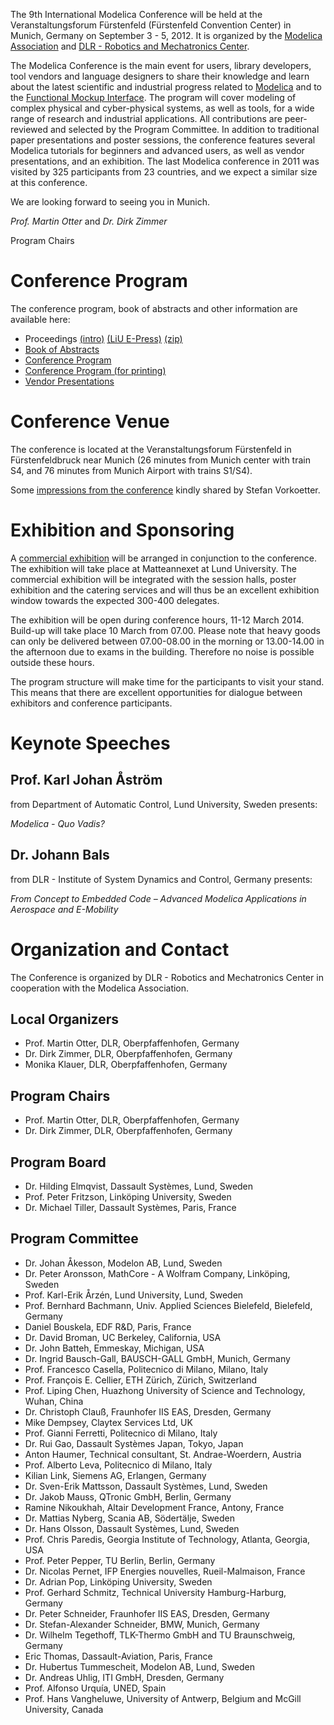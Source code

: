 The 9th International Modelica Conference will be held at the Veranstaltungsforum Fürstenfeld (Fürstenfeld Convention Center) in Munich, Germany on September 3 - 5, 2012. It is organized by the [Modelica Association](https://modelica.org/association) and [DLR - Robotics and Mechatronics Center](http://www.dlr.de/rm/en).

The Modelica Conference is the main event for users, library developers, tool vendors and language designers to share their knowledge and learn about the latest scientific and industrial progress related to [Modelica](https://modelica.org) and to the [Functional Mockup Interface](http://www.fmi-standard.org/). The program will cover modeling of complex physical and cyber-physical systems, as well as tools, for a wide range of research and industrial applications. All contributions are peer-reviewed and selected by the Program Committee. In addition to traditional paper presentations and poster sessions, the conference features several Modelica tutorials for beginners and advanced users, as well as vendor presentations, and an exhibition. The last Modelica conference in 2011 was visited by 325 participants from 23 countries, and we expect a similar size at this conference.

We are looking forward to seeing you in Munich.

_Prof. Martin Otter_ and _Dr. Dirk Zimmer_

Program Chairs

# Conference Program

The conference program, book of abstracts and other information are available here:

* Proceedings [(intro)](proceedings/html/index.html) [(LiU E-Press)](http://www.ep.liu.se/ecp/contents.asp?issue=076) [(zip)](https://github.com/modelica/ModelicaConference2012/releases/download/USB/Modelica2012-USB-Stick.zip)
* [Book of Abstracts](proceedings/html/BookOfAbstractsModelica2012.pdf)
* [Conference Program](proceedings/html/fullpdf/ProgramModelica2012Viewing.pdf)
* [Conference Program (for printing)](proceedings/html/fullpdf/ProgramModelica2012.pdf)
* [Vendor Presentations](proceedings/html/vendors.html)

# Conference Venue

The conference is located at the Veranstaltungsforum Fürstenfeld in Fürstenfeldbruck near Munich (26 minutes from Munich center with train S4, and 76 minutes from Munich Airport with trains S1/S4).

Some [impressions from the conference](http://www.stefanv.com/article/9th-international-modelica-conference.html) kindly shared by Stefan Vorkoetter.

# Exhibition and Sponsoring

A [commercial exhibition](sponsors.md) will be arranged in conjunction to the conference. The exhibition will take place at Matteannexet at Lund University. The commercial exhibition will be integrated with the session halls, poster exhibition and the catering services and will thus be an excellent exhibition window towards the expected 300-400 delegates.

The exhibition will be open during conference hours, 11-12 March 2014. Build-up will take place 10 March from 07.00. Please note that heavy goods can only be delivered between 07.00-08.00 in the morning or 13.00-14.00 in the afternoon due to exams in the building. Therefore no noise is possible outside these hours.

The program structure will make time for the participants to visit your stand. This means that there are excellent opportunities for dialogue between exhibitors and conference participants.

# Keynote Speeches

## Prof. Karl Johan Åström

from Department of Automatic Control, Lund University, Sweden
presents:

_Modelica - Quo Vadis?_

## Dr. Johann Bals

from DLR - Institute of System Dynamics and Control, Germany
presents:

_From Concept to Embedded Code – Advanced Modelica Applications in Aerospace and E-Mobility_

# Organization and Contact

The Conference is organized by DLR - Robotics and Mechatronics Center in cooperation with the Modelica Association.

## Local Organizers

* Prof. Martin Otter, DLR, Oberpfaffenhofen, Germany
* Dr. Dirk Zimmer, DLR, Oberpfaffenhofen, Germany
* Monika Klauer, DLR, Oberpfaffenhofen, Germany

## Program Chairs

* Prof. Martin Otter, DLR, Oberpfaffenhofen, Germany
* Dr. Dirk Zimmer, DLR, Oberpfaffenhofen, Germany

## Program Board

* Dr. Hilding Elmqvist, Dassault Systèmes, Lund, Sweden
* Prof. Peter Fritzson, Linköping University, Sweden
* Dr. Michael Tiller, Dassault Systèmes, Paris, France

## Program Committee

* Dr. Johan Åkesson, Modelon AB, Lund, Sweden
* Dr. Peter Aronsson, MathCore - A Wolfram Company, Linköping, Sweden
* Prof. Karl-Erik Årzén, Lund University, Lund, Sweden
* Prof. Bernhard Bachmann, Univ. Applied Sciences Bielefeld, Bielefeld, Germany
* Daniel Bouskela, EDF R&D, Paris, France
* Dr. David Broman, UC Berkeley, California, USA
* Dr. John Batteh, Emmeskay, Michigan, USA
* Dr. Ingrid Bausch-Gall, BAUSCH-GALL GmbH, Munich, Germany
* Prof. Francesco Casella, Politecnico di Milano, Milano, Italy
* Prof. François E. Cellier, ETH Zürich, Zürich, Switzerland
* Prof. Liping Chen, Huazhong University of Science and Technology, Wuhan, China
* Dr. Christoph Clauß, Fraunhofer IIS EAS, Dresden, Germany
* Mike Dempsey, Claytex Services Ltd, UK
* Prof. Gianni Ferretti, Politecnico di Milano, Italy
* Dr. Rui Gao, Dassault Systèmes Japan, Tokyo, Japan
* Anton Haumer, Technical consultant, St. Andrae-Woerdern, Austria
* Prof. Alberto Leva, Politecnico di Milano, Italy
* Kilian Link, Siemens AG, Erlangen, Germany
* Dr. Sven-Erik Mattsson, Dassault Systèmes, Lund, Sweden
* Dr. Jakob Mauss, QTronic GmbH, Berlin, Germany
* Ramine Nikoukhah, Altair Development France, Antony, France
* Dr. Mattias Nyberg, Scania AB, Södertälje, Sweden
* Dr. Hans Olsson, Dassault Systèmes, Lund, Sweden
* Prof. Chris Paredis, Georgia Institute of Technology, Atlanta, Georgia, USA
* Prof. Peter Pepper, TU Berlin, Berlin, Germany
* Dr. Nicolas Pernet, IFP Energies nouvelles, Rueil-Malmaison, France
* Dr. Adrian Pop, Linköping University, Sweden
* Prof. Gerhard Schmitz, Technical University Hamburg-Harburg, Germany
* Dr. Peter Schneider, Fraunhofer IIS EAS, Dresden, Germany
* Dr. Stefan-Alexander Schneider, BMW, Munich, Germany
* Dr. Wilhelm Tegethoff, TLK-Thermo GmbH and TU Braunschweig, Germany
* Eric Thomas, Dassault-Aviation, Paris, France
* Dr. Hubertus Tummescheit, Modelon AB, Lund, Sweden
* Dr. Andreas Uhlig, ITI GmbH, Dresden, Germany
* Prof. Alfonso Urquía, UNED, Spain
* Prof. Hans Vangheluwe, University of Antwerp, Belgium and McGill University, Canada
